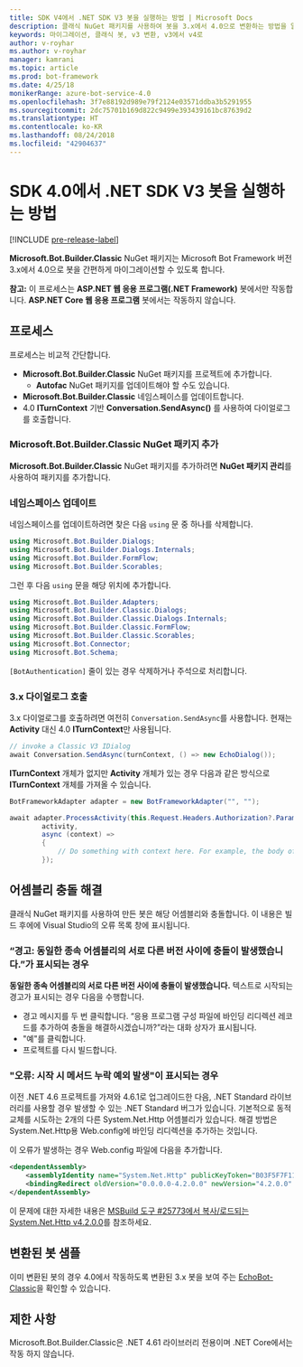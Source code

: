 ```yaml
---
title: SDK V4에서 .NET SDK V3 봇을 실행하는 방법 | Microsoft Docs
description: 클래식 NuGet 패키지를 사용하여 봇을 3.x에서 4.0으로 변환하는 방법을 알아봅니다.
keywords: 마이그레이션, 클래식 봇, v3 변환, v3에서 v4로
author: v-royhar
ms.author: v-royhar
manager: kamrani
ms.topic: article
ms.prod: bot-framework
ms.date: 4/25/18
monikerRange: azure-bot-service-4.0
ms.openlocfilehash: 3f7e88192d989e79f2124e03571ddba3b5291955
ms.sourcegitcommit: 2dc75701b169d822c9499e393439161bc87639d2
ms.translationtype: HT
ms.contentlocale: ko-KR
ms.lasthandoff: 08/24/2018
ms.locfileid: "42904637"
---
```

# <a name="how-to-run-net-sdk-v3-bots-in-sdk-40"></a>SDK 4.0에서 .NET SDK V3 봇을 실행하는 방법

[!INCLUDE [pre-release-label](../includes/pre-release-label.md)]

**Microsoft.Bot.Builder.Classic** NuGet 패키지는 Microsoft Bot Framework 버전 3.x에서 4.0으로 봇을 간편하게 마이그레이션할 수 있도록 합니다.

**참고:** 이 프로세스는 **ASP.NET 웹 응용 프로그램(.NET Framework)** 봇에서만 작동합니다. **ASP.NET Core 웹 응용 프로그램** 봇에서는 작동하지 않습니다.

## <a name="the-process"></a>프로세스

프로세스는 비교적 간단합니다.

- **Microsoft.Bot.Builder.Classic** NuGet 패키지를 프로젝트에 추가합니다.
    - **Autofac** NuGet 패키지를 업데이트해야 할 수도 있습니다.
- **Microsoft.Bot.Builder.Classic** 네임스페이스를 업데이트합니다.
- 4.0 **ITurnContext** 기반 **Conversation.SendAsync()** 를 사용하여 다이얼로그를 호출합니다.

### <a name="add-the-microsoftbotbuilderclassic-nuget-package"></a>Microsoft.Bot.Builder.Classic NuGet 패키지 추가

**Microsoft.Bot.Builder.Classic** NuGet 패키지를 추가하려면 **NuGet 패키지 관리**를 사용하여 패키지를 추가합니다.

### <a name="update-the-namespaces"></a>네임스페이스 업데이트

네임스페이스를 업데이트하려면 찾은 다음 `using` 문 중 하나를 삭제합니다.

```csharp
using Microsoft.Bot.Builder.Dialogs;
using Microsoft.Bot.Builder.Dialogs.Internals;
using Microsoft.Bot.Builder.FormFlow;
using Microsoft.Bot.Builder.Scorables;
```

그런 후 다음 `using` 문을 해당 위치에 추가합니다.

```csharp
using Microsoft.Bot.Builder.Adapters;
using Microsoft.Bot.Builder.Classic.Dialogs;
using Microsoft.Bot.Builder.Classic.Dialogs.Internals;
using Microsoft.Bot.Builder.Classic.FormFlow;
using Microsoft.Bot.Builder.Classic.Scorables;
using Microsoft.Bot.Connector;
using Microsoft.Bot.Schema;
```

`[BotAuthentication]` 줄이 있는 경우 삭제하거나 주석으로 처리합니다.

### <a name="invoke-your-3x-dialog"></a>3.x 다이얼로그 호출

3.x 다이얼로그를 호출하려면 여전히 `Conversation.SendAsync`를 사용합니다. 현재는 **Activity** 대신 4.0 **ITurnContext**만 사용됩니다.

```csharp
// invoke a Classic V3 IDialog 
await Conversation.SendAsync(turnContext, () => new EchoDialog());
```

**ITurnContext** 개체가 없지만 **Activity** 개체가 있는 경우 다음과 같은 방식으로 **ITurnContext** 개체를 가져올 수 있습니다.

```csharp
BotFrameworkAdapter adapter = new BotFrameworkAdapter("", "");

await adapter.ProcessActivity(this.Request.Headers.Authorization?.Parameter,
        activity,
        async (context) =>
        {
            // Do something with context here. For example, the body of your Post() method may go here.
        });
```

## <a name="fix-assembly-conflicts"></a>어셈블리 충돌 해결

클래식 NuGet 패키지를 사용하여 만든 봇은 해당 어셈블리와 충돌합니다. 이 내용은 빌드 후에에 Visual Studio의 오류 목록 창에 표시됩니다.

### <a name="if-you-see-warning-found-conflicts-between-different-versions-of-the-same-dependent-assembly"></a>“경고: 동일한 종속 어셈블리의 서로 다른 버전 사이에 충돌이 발생했습니다.”가 표시되는 경우

**동일한 종속 어셈블리의 서로 다른 버전 사이에 충돌이 발생했습니다.** 텍스트로 시작되는 경고가 표시되는 경우 다음을 수행합니다.

- 경고 메시지를 두 번 클릭합니다. “응용 프로그램 구성 파일에 바인딩 리디렉션 레코드를 추가하여 충돌을 해결하시겠습니까?”라는 대화 상자가 표시됩니다.
- "예"를 클릭합니다.
- 프로젝트를 다시 빌드합니다.

### <a name="if-you-see-error-missing-method-exception-on-startup"></a>"오류: 시작 시 메서드 누락 예외 발생"이 표시되는 경우

이전 .NET 4.6 프로젝트를 가져와 4.6.1로 업그레이드한 다음, .NET Standard 라이브러리를 사용할 경우 발생할 수 있는 .NET Standard 버그가 있습니다. 기본적으로 동적 교체를 시도하는 2개의 다른 System.Net.Http 어셈블리가 있습니다. 해결 방법은 System.Net.Http용 Web.config에 바인딩 리디렉션을 추가하는 것입니다. 

이 오류가 발생하는 경우 Web.config 파일에 다음을 추가합니다.

```xml
<dependentAssembly>
    <assemblyIdentity name="System.Net.Http" publicKeyToken="B03F5F7F11D50A3A" culture="neutral" />
    <bindingRedirect oldVersion="0.0.0.0-4.2.0.0" newVersion="4.2.0.0" />
</dependentAssembly>
```

이 문제에 대한 자세한 내용은 [MSBuild 도구 #25773에서 복사/로드되는 System.Net.Http v4.2.0.0](https://github.com/dotnet/corefx/issues/25773)를 참조하세요.

## <a name="sample-of-a-converted-bot"></a>변환된 봇 샘플

이미 변환된 봇의 경우 4.0에서 작동하도록 변환된 3.x 봇을 보여 주는 [EchoBot-Classic](https://github.com/Microsoft/botbuilder-dotnet/tree/master/samples/Microsoft.Bot.Samples.EchoBot-Classic)을 확인할 수 있습니다.

## <a name="limitations"></a>제한 사항
Microsoft.Bot.Builder.Classic은 .NET 4.61 라이브러리 전용이며 .NET Core에서는 작동 하지 않습니다.
